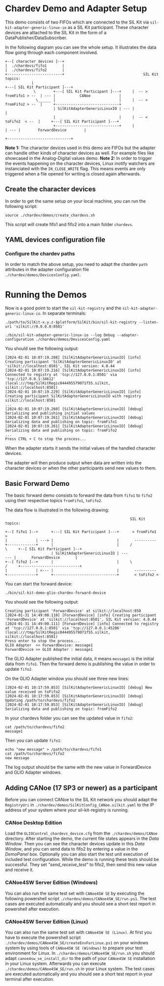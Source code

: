 # Chardev Demo and Adapter Setup
This demo consists of two FIFOs which are connected to the SIL Kit via ``sil-kit-adapter-generic-linux-io`` as a SIL Kit participant. These character devices are attached to the SIL Kit in the form of a DataPublisher/DataSubscriber.

In the following diagram you can see the whole setup. It illustrates the data flow going through each component involved.
```
+--[ character devices ]--+
|  ./chardevs/fifo1       |
|  ./chardevs/fifo2       |
+-------------------------+                                    SIL Kit topics:
            |                                                                           +---[ SIL Kit Participant ]---+
             \        +---[ SIL Kit Participant ]---+     |  -- > fromFifo1 > --  | --- |           CANoe             |
              \______ |                             |     |  -- > fromFifo2 > --  |     +-----------------------------+
                      | SilKitAdapterGenericLinuxIO | --- |                       |
                      |                             |     |  -- <  toFifo2  < --  |     +---[ SIL Kit Participant ]---+
                      +-----------------------------+     |                       | --- |        ForwardDevice        |
                                                                                        +-----------------------------+
```

**Note 1:** The character devices used in this demo are FIFOs but the adapter can handle other kinds of character devices as well. For example files like showcased in the Analog-Digital values demo.
**Note 2:** In order to trigger the events happening on the character devices, Linux inotify watchers are instanciated with the ``IN_CLOSE_WRITE`` flag. This means events are only triggered when a file opened for writing is closed again afterwards.

## Create the character devices
In order to get the same setup on your local machine, you can run the following script:
```
source ./chardev/demos/create_chardevs.sh
```

This script will create fifo1 and fifo2 into a main folder ``chardevs``.

## YAML devices configuration file
### Configure the chardev paths
In order to match the above setup, you need to adapt the chardev ``path`` attributes in the adapter configuration file ``./chardev/demos/DevicesConfig.yaml``. 

# Running the Demos
Now is a good point to start the ``sil-kit-registry`` and the ``sil-kit-adapter-generic-linux-io``. In separate terminals:
```
./path/to/SilKit-x.y.z-$platform/SilKit/bin/sil-kit-registry --listen-uri 'silkit://0.0.0.0:8501'
    
./bin/sil-kit-adapter-generic-linux-io --log Debug --adapter-configuration ./chardev/demos/DevicesConfig.yaml
```

You should see the following output:
```
[2024-02-01 10:07:19.208] [SilKitAdapterGenericLinuxIO] [info] Creating participant 'SilKitAdapterGenericLinuxIO' at 'silkit://localhost:8501', SIL Kit version: 4.0.44
[2024-02-01 10:07:19.216] [SilKitAdapterGenericLinuxIO] [info] Connected to registry at 'tcp://127.0.0.1:8501' via 'tcp://127.0.0.1:34612' (local:///tmp/SilKitRegic044495579071f55.silkit, silkit://localhost:8501)
[2024-02-01 10:07:19.229] [SilKitAdapterGenericLinuxIO] [info] Creating participant SilKitAdapterGenericLinuxIO with registry silkit://localhost:8501
...
[2024-02-01 10:07:19.260] [SilKitAdapterGenericLinuxIO] [debug] Serializing and publishing initial values
[2024-02-01 10:07:19.261] [SilKitAdapterGenericLinuxIO] [debug] Serializing data and publishing on topic: fromFifo1
[2024-02-01 10:07:19.261] [SilKitAdapterGenericLinuxIO] [debug] Serializing data and publishing on topic: fromFifo2
...
Press CTRL + C to stop the process...
```
When the adapter starts it sends the initial values of the handled character devices.

The adapter will then produce output when data are written into the character devices or when the other participants send new values to them.

## Basic Forward Demo
The basic forward demo consists to forward the data from ``fifo1`` to ``fifo2`` using their respective topics ``fromFifo1``, ``toFifo2``.

The data flow is illustrated in the following drawing:
```
                                                         SIL Kit topics:

+--[ fifo1 ]--+      +---[ SIL Kit Participant ]---+      > fromFifo1 >
|             | ---> |                             |       ---------- 
+-------------+      |                             |     /            \     +--[ SIL Kit Participant ]--+
                     | SilKitAdapterGenericLinuxIO | ---                --- |       ForwardDevice       |
+--[ fifo2 ]--+      |                             |     \            /     +---------------------------+
|             | <--- |                             |       ----------
+-------------+      +-----------------------------+       < toFifo2 <
```

You can start the forward device:
```
./bin/sil-kit-demo-glio-chardev-forward-device
```

You should see the following output:
```
Creating participant 'ForwardDevice' at silkit://localhost:850
[2024-01-31 14:49:00.110] [ForwardDevice] [info] Creating participant 'ForwardDevice' at 'silkit://localhost:8501', SIL Kit version: 4.0.44
[2024-01-31 14:49:00.111] [ForwardDevice] [info] Connected to registry at 'tcp://127.0.0.1:8501' via 'tcp://127.0.0.1:45286' (local:///tmp/SilKitRegic044495579071f55.silkit, silkit://localhost:8501)
Press enter to stop the process...
GLIO Adapter  >> ForwardDevice: message1
ForwardDevice >> GLIO Adapter : message1
```

The GLIO Adapter published the initial data, it means ``message1`` is the initial data from ``fifo1``. Then the forward demo is publishing the value in order to update ``fifo2``.

On the GLIO Adapter window you should see three new lines:
```
[2024-02-01 10:17:59.853] [SilKitAdapterGenericLinuxIO] [debug] New value received on toFifo2
[2024-02-01 10:17:59.853] [SilKitAdapterGenericLinuxIO] [debug] Updating /path/to/chardevs/fifo2
[2024-02-01 10:17:59.853] [SilKitAdapterGenericLinuxIO] [debug] Serializing data and publishing on topic: fromFifo2
```

In your chardevs folder you can see the updated value in ``fifo2``:
```
cat /path/to/chardevs/fifo2 
message1
```

Then you can update ``fifo1``:
```
echo "new message" > /path/to/chardevs/fifo1
cat /path/to/chardevs/fifo2 
new message
```

The log output should be the same with the new value in ForwardDevice and GLIO Adapter windows.

## Adding CANoe (17 SP3 or newer) as a participant
Before you can connect CANoe to the SIL Kit network you should adapt the ``RegistryUri`` in ``./chardev/demos/SilKitConfig_CANoe.silkit.yaml`` to the IP address of your system where your sil-kit-registry is running.

### CANoe Desktop Edition
Load the ``GLIOControl_chardevs_device.cfg`` from the ``./chardev/demos/CANoe`` directory. After starting the demo, the current file states appears in the *Data Window*. Then you can see the character devices update in this *Data Window*, and you can send data to fifo2 by entering a value in the *DemoPanel* box. Optionally you can also start the test unit execution of included test configuration. While the demo is running these tests should be successful. They set *"send_receive_test"* to fifo2, then send this new value and receive it.

### CANoe4SW Server Edition (Windows)
You can also run the same test set with ``CANoe4SW SE`` by executing the following powershell script ``./chardev/demos/CANoe4SW_SE/run.ps1``. The test cases are executed automatically and you should see a short test report in powershell after execution.

### CANoe4SW Server Edition (Linux)
You can also run the same test set with ``CANoe4SW SE (Linux)``. At first you have to execute the powershell script ``./chardev/demos/CANoe4SW_SE/createEnvForLinux.ps1`` on your windows system by using tools of ``CANoe4SW SE (Windows)`` to prepare your test environment for Linux. In ``./chardev/demos/CANoe4SW_SE/run.sh`` you should adapt ``canoe4sw_se_install_dir`` to the path of your ``CANoe4SW SE`` installation in your Linux system. Afterwards you can execute ``./chardev/demos/CANoe4SW_SE/run.sh`` in your Linux system. The test cases are executed automatically and you should see a short test report in your terminal after execution.
